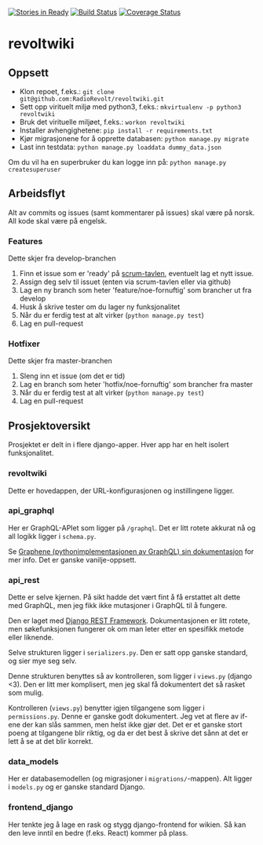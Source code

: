 [![Stories in Ready](https://badge.waffle.io/RadioRevolt/revoltwiki.png?label=ready&title=Ready)](https://waffle.io/RadioRevolt/revoltwiki) [![Build Status](https://travis-ci.org/RadioRevolt/revoltwiki.svg?branch=develop)](https://travis-ci.org/RadioRevolt/revoltwiki) [![Coverage Status](https://coveralls.io/repos/github/RadioRevolt/revoltwiki/badge.svg?branch=develop)](https://coveralls.io/github/RadioRevolt/revoltwiki?branch=develop)

# revoltwiki 

## Oppsett

* Klon repoet, f.eks.: `git clone git@github.com:RadioRevolt/revoltwiki.git`
* Sett opp virituelt miljø med python3, f.eks.: `mkvirtualenv -p python3 revoltwiki`
* Bruk det virituelle miljøet, f.eks.: `workon revoltwiki`
* Installer avhengighetene: `pip install -r requirements.txt`
* Kjør migrasjonene for å opprette databasen: `python manage.py migrate`
* Last inn testdata: `python manage.py loaddata dummy_data.json`

Om du vil ha en superbruker du kan logge inn på: `python manage.py createsuperuser`

## Arbeidsflyt

Alt av commits og issues (samt kommentarer på issues) skal være på norsk. All kode skal være på engelsk.

### Features

Dette skjer fra develop-branchen

1. Finn et issue som er 'ready' på [scrum-tavlen](https://waffle.io/RadioRevolt/revoltwiki), eventuelt lag et nytt issue.
2. Assign deg selv til issuet (enten via scrum-tavlen eller via github)
3. Lag en ny branch som heter 'feature/noe-fornuftig' som brancher ut fra develop
4. Husk å skrive tester om du lager ny funksjonalitet
5. Når du er ferdig test at alt virker (`python manage.py test`)
6. Lag en pull-request

### Hotfixer

Dette skjer fra master-branchen

1. Sleng inn et issue (om det er tid)
2. Lag en branch som heter 'hotfix/noe-fornuftig' som brancher fra master
3. Når du er ferdig test at alt virker (`python manage.py test`)
4. Lag en pull-request

## Prosjektoversikt

Prosjektet er delt in i flere django-apper. Hver app har en helt isolert funksjonalitet.

### revoltwiki

Dette er hovedappen, der URL-konfigurasjonen og instillingene ligger.

### api_graphql

Her er GraphQL-APIet som ligger på `/graphql`.
Det er litt rotete akkurat nå og all logikk ligger i `schema.py`.

Se [Graphene (pythonimplementasjonen av GraphQL) sin dokumentasjon](http://graphene-python.org/docs/quickstart/) for mer info.
Det er ganske vanilje-oppsett.

### api_rest

Dette er selve kjernen. På sikt hadde det vært fint å få erstattet alt dette med GraphQL, men jeg fikk ikke mutasjoner i GraphQL til å fungere.

Den er laget med [Django REST Framework](http://www.django-rest-framework.org/).
Dokumentasjonen er litt rotete, men søkefunksjonen fungerer ok om man leter etter en spesifikk metode eller liknende.

Selve strukturen ligger i `serializers.py`. Den er satt opp ganske standard, og sier mye seg selv.

Denne strukturen benyttes så av kontrolleren, som ligger i `views.py` (django <3).
Den er litt mer komplisert, men jeg skal få dokumentert det så rasket som mulig.

Kontrolleren (`views.py`) benytter igjen tilgangene som ligger i `permissions.py`.
Denne er ganske godt dokumentert. Jeg vet at flere av if-ene der kan slås sammen, men helst ikke gjør det.
Det er et ganske stort poeng at tilgangene blir riktig, og da er det best å skrive det sånn at det er lett å se at det blir korrekt.

### data_models

Her er databasemodellen (og migrasjoner i `migrations/`-mappen). Alt ligger i `models.py` og er ganske standard Django.

### frontend_django

Her tenkte jeg å lage en rask og stygg django-frontend for wikien. Så kan den leve inntil en bedre (f.eks. React) kommer på plass.